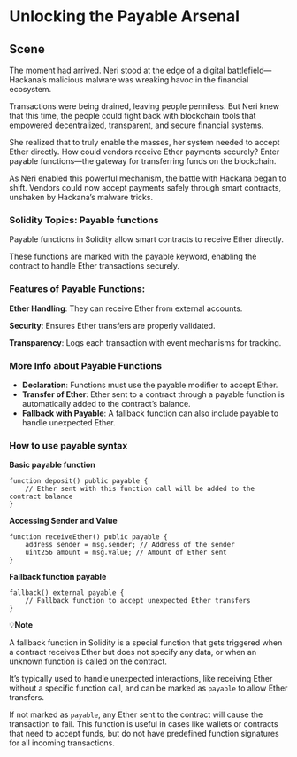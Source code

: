 # Unlocking the Payable Arsenal

## Scene

The moment had arrived. Neri stood at the edge of a digital battlefield—Hackana’s malicious malware was wreaking havoc in the financial ecosystem.

Transactions were being drained, leaving people penniless. But Neri knew that this time, the people could fight back with blockchain tools that empowered decentralized, transparent, and secure financial systems.

She realized that to truly enable the masses, her system needed to accept Ether directly. How could vendors receive Ether payments securely? Enter payable functions—the gateway for transferring funds on the blockchain.

As Neri enabled this powerful mechanism, the battle with Hackana began to shift. Vendors could now accept payments safely through smart contracts, unshaken by Hackana’s malware tricks.

### Solidity Topics: Payable functions

Payable functions in Solidity allow smart contracts to receive Ether directly.

These functions are marked with the payable keyword, enabling the contract to handle Ether transactions securely.

### Features of Payable Functions:

**Ether Handling**: They can receive Ether from external accounts.

**Security**: Ensures Ether transfers are properly validated.

**Transparency**: Logs each transaction with event mechanisms for tracking.

### More Info about Payable Functions

- **Declaration**: Functions must use the payable modifier to accept Ether.
- **Transfer of Ether**: Ether sent to a contract through a payable function is automatically added to the contract’s balance.
- **Fallback with Payable**: A fallback function can also include payable to handle unexpected Ether.

### How to use payable syntax

**Basic payable function**

```solidity
function deposit() public payable {
    // Ether sent with this function call will be added to the contract balance
}
```

**Accessing Sender and Value**

```solidity
function receiveEther() public payable {
    address sender = msg.sender; // Address of the sender
    uint256 amount = msg.value; // Amount of Ether sent
}
```

**Fallback function payable**

```solidity
fallback() external payable {
    // Fallback function to accept unexpected Ether transfers
}
```

💡**Note**

A fallback function in Solidity is a special function that gets triggered when a contract receives Ether but does not specify any data, or when an unknown function is called on the contract.

It’s typically used to handle unexpected interactions, like receiving Ether without a specific function call, and can be marked as `payable` to allow Ether transfers.

If not marked as `payable`, any Ether sent to the contract will cause the transaction to fail. This function is useful in cases like wallets or contracts that need to accept funds, but do not have predefined function signatures for all incoming transactions.
